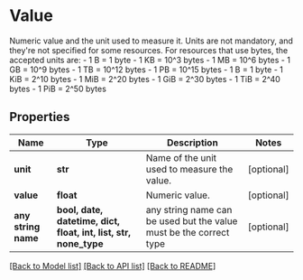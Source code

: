 # Value

Numeric value and the unit used to measure it.  Units are not mandatory, and they're not specified for some resources. For resources that use bytes, the accepted units are:  - 1 B = 1 byte - 1 KB = 10^3 bytes - 1 MB = 10^6 bytes - 1 GB = 10^9 bytes - 1 TB = 10^12 bytes - 1 PB = 10^15 bytes  - 1 B = 1 byte - 1 KiB = 2^10 bytes - 1 MiB = 2^20 bytes - 1 GiB = 2^30 bytes - 1 TiB = 2^40 bytes - 1 PiB = 2^50 bytes

## Properties
Name | Type | Description | Notes
------------ | ------------- | ------------- | -------------
**unit** | **str** | Name of the unit used to measure the value. | [optional]
**value** | **float** | Numeric value. | [optional]
**any string name** | **bool, date, datetime, dict, float, int, list, str, none_type** | any string name can be used but the value must be the correct type | [optional]

[[Back to Model list]](../README.md#documentation-for-models) [[Back to API list]](../README.md#documentation-for-api-endpoints) [[Back to README]](../README.md)
